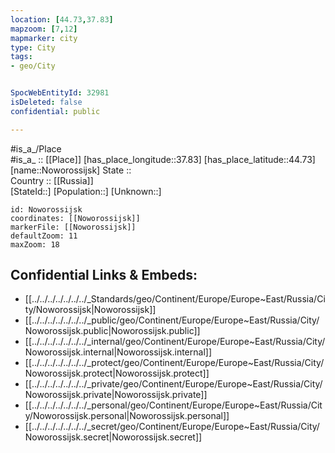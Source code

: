 ```yaml
---
location: [44.73,37.83] 
mapzoom: [7,12] 
mapmarker: city 
type: City
tags:
- geo/City


SpocWebEntityId: 32981
isDeleted: false
confidential: public

---
```

#is_a_/Place  
#is_a_ :: [[Place]] 
[has_place_longitude::37.83] 
[has_place_latitude::44.73] 
[name::Noworossijsk] 
State ::  
Country :: [[Russia]]  
[StateId::] 
[Population::] 
[Unknown::] 


```leaflet
id: Noworossijsk
coordinates: [[Noworossijsk]] 
markerFile: [[Noworossijsk]] 
defaultZoom: 11 
maxZoom: 18
```


## Confidential Links & Embeds: 
- [[../../../../../../../_Standards/geo/Continent/Europe/Europe~East/Russia/City/Noworossijsk|Noworossijsk]] 
- [[../../../../../../../_public/geo/Continent/Europe/Europe~East/Russia/City/Noworossijsk.public|Noworossijsk.public]] 
- [[../../../../../../../_internal/geo/Continent/Europe/Europe~East/Russia/City/Noworossijsk.internal|Noworossijsk.internal]] 
- [[../../../../../../../_protect/geo/Continent/Europe/Europe~East/Russia/City/Noworossijsk.protect|Noworossijsk.protect]] 
- [[../../../../../../../_private/geo/Continent/Europe/Europe~East/Russia/City/Noworossijsk.private|Noworossijsk.private]] 
- [[../../../../../../../_personal/geo/Continent/Europe/Europe~East/Russia/City/Noworossijsk.personal|Noworossijsk.personal]] 
- [[../../../../../../../_secret/geo/Continent/Europe/Europe~East/Russia/City/Noworossijsk.secret|Noworossijsk.secret]] 
